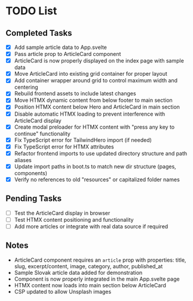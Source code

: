 # TODO List

## Completed Tasks
- [x] Add sample article data to App.svelte
- [x] Pass article prop to ArticleCard component
- [x] ArticleCard is now properly displayed on the index page with sample data
- [x] Move ArticleCard into existing grid container for proper layout
- [x] Add container wrapper around grid to control maximum width and centering
- [x] Rebuild frontend assets to include latest changes
- [x] Move HTMX dynamic content from below footer to main section
- [x] Position HTMX content below Hero and ArticleCard in main section
- [x] Disable automatic HTMX loading to prevent interference with ArticleCard display
- [x] Create modal preloader for HTMX content with "press any key to continue" functionality
- [x] Fix TypeScript error for TailwindHero import (if needed)
- [x] Fix TypeScript error for HTMX attributes
- [x] Refactor frontend imports to use updated directory structure and path aliases
- [x] Update import paths in boot.ts to match new dir structure (pages, components)
- [x] Verify no references to old "resources" or capitalized folder names

## Pending Tasks
- [ ] Test the ArticleCard display in browser
- [ ] Test HTMX content positioning and functionality
- [ ] Add more articles or integrate with real data source if required

## Notes
- ArticleCard component requires an `article` prop with properties: title, slug, excerpt/content, image, category, author, published_at
- Sample Slovak article data added for demonstration
- Component is now properly integrated in the main App.svelte page
- HTMX content now loads into main section below ArticleCard
- CSP updated to allow Unsplash images
